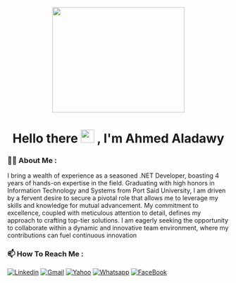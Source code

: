 <div id="header" align="center">
  <img src="https://media.giphy.com/media/SWoSkN6DxTszqIKEqv/giphy.gif" width="300" height="240"/>
  <div id="badges">
    
  </div>
  <h1>
    Hello there
    <img src="https://media.giphy.com/media/hvRJCLFzcasrR4ia7z/giphy.gif" width="30px"/>
    , I'm Ahmed Aladawy
  </h1>
</div>


### :man_technologist: About Me :
I bring a wealth of experience as a seasoned .NET Developer, boasting 4 years of hands-on expertise in the field. Graduating with high honors in Information Technology and Systems from Port Said University, I am driven by a fervent desire to secure a pivotal role that allows me to leverage my skills and knowledge for mutual advancement. My commitment to excellence, coupled with meticulous attention to detail, defines my approach to crafting top-tier solutions. I am eagerly seeking the opportunity to collaborate within a dynamic and innovative team environment, where my contributions can fuel continuous innovation


### :mailbox: How To Reach Me :

[![Linkedin](https://img.shields.io/badge/LinkedIn-0077B5?style=for-the-badge&logo=linkedin&logoColor=white)](https://www.linkedin.com/in/ahmedaladawy/)
[![Gmail](https://img.shields.io/badge/Gmail-D14836?style=for-the-badge&logo=gmail&logoColor=white&link=mailto:ahmed01146322082@gmail.com)](mailto:ahmed01146322082@gmail.com)
[![Yahoo](https://img.shields.io/badge/Yahoo-720E9E?style=for-the-badge&logo=yahoo&logoColor=white&link=mailto:ahmedaladawy50@yahoo.com)](mailto:ahmedaladawy50@yahoo.com)
[![Whatsapp](https://img.shields.io/badge/-Whatsapp-075e54?style=for-the-badge&logo=Whatsapp&logoColor=white)](https://api.whatsapp.com/send?phone=00201095358487)
[![FaceBook](https://img.shields.io/badge/Facebook-1877F2?style=for-the-badge&logo=facebook&logoColor=white)](https://www.facebook.com/3Dawyatt/)


